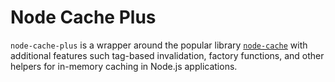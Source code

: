 # Node Cache Plus

`node-cache-plus` is a wrapper around the popular library [`node-cache`](https://github.com/node-cache/node-cache/tree/master) with additional features such tag-based invalidation, factory functions, and other helpers for in-memory caching in Node.js applications.
